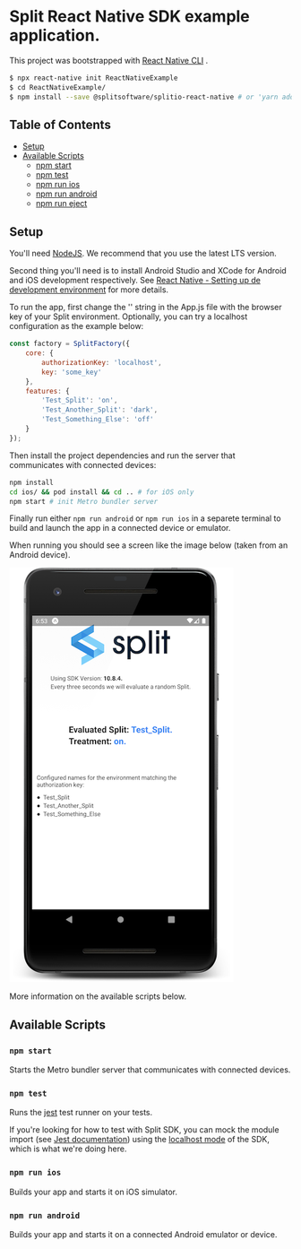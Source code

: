 # Split React Native SDK example application.

This project was bootstrapped with [React Native CLI](https://reactnative.dev/docs/getting-started) .

```sh
$ npx react-native init ReactNativeExample
$ cd ReactNativeExample/
$ npm install --save @splitsoftware/splitio-react-native # or 'yarn add @splitsoftware/splitio-react-native' if using yarn dependency manager
```

## Table of Contents
* [Setup](#prerrequisites)
* [Available Scripts](#available-scripts)
  * [npm start](#npm-start)
  * [npm test](#npm-test)
  * [npm run ios](#npm-run-ios)
  * [npm run android](#npm-run-android)
  * [npm run eject](#npm-run-eject)

## Setup

You'll need [NodeJS](https://nodejs.org/en/download/). We recommend that you use the latest LTS version.

Second thing you'll need is to install Android Studio and XCode for Android and iOS development respectively. See [React Native - Setting up de development environment](https://reactnative.dev/docs/environment-setup) for more details.

To run the app, first change the '<API-KEY>' string in the App.js file with the browser key of your Split environment. Optionally, you can try a localhost configuration as the example below:

```javascript
const factory = SplitFactory({
    core: {
        authorizationKey: 'localhost',
        key: 'some_key'
    },
    features: {
        'Test_Split': 'on',
        'Test_Another_Split': 'dark',
        'Test_Something_Else': 'off'
    }
});
```

Then install the project dependencies and run the server that communicates with connected devices:

```sh
npm install
cd ios/ && pod install && cd .. # for iOS only
npm start # init Metro bundler server
```

Finally run either `npm run android` or `npm run ios` in a separete terminal to build and launch the app in a connected device or emulator.

When running you should see a screen like the image below (taken from an Android device).

![Running instance screenshot](../docs/mobile_screenshot.png)

More information on the available scripts below.

## Available Scripts

### `npm start`

Starts the Metro bundler server that communicates with connected devices.

### `npm test`

Runs the [jest](https://github.com/facebook/jest) test runner on your tests.

If you're looking for how to test with Split SDK, you can mock the module import (see [Jest documentation](https://jestjs.io/docs/jest-object#jestmockmodulename-factory-options)) using the [localhost mode](https://help.split.io/hc/en-us/articles/4406066357901-React-Native-SDK#localhost-mode) of the SDK, which is what we're doing here.

### `npm run ios`

Builds your app and starts it on iOS simulator.

### `npm run android`

Builds your app and starts it on a connected Android emulator or device.
